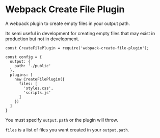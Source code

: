 # Webpack Create File Plugin #

A webpack plugin to create empty files in your output path.

Its semi useful in development for creating empty files that may exist in production but not in development. 

```
const CreateFilePlugin = require('webpack-create-file-plugin');

const config = {
  output: {
    path: './public'
  },
  plugins: [
    new CreateFilePlugin({
      files: [
        'styles.css',
        'scripts.js'
      ]
    })
  ]
}
```

You must specify `output.path` or the plugin will throw.

`files` is a list of files you want created in your `output.path`.
